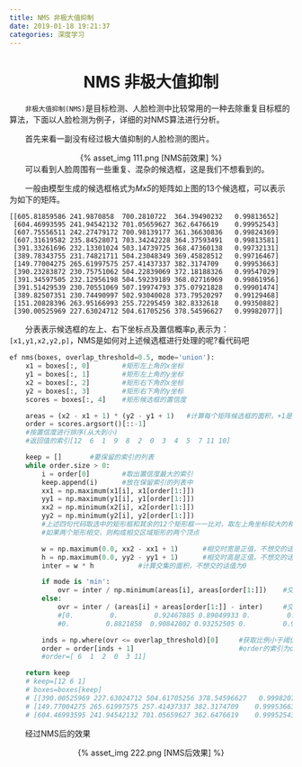 ```yaml
---
title: NMS 非极大值抑制
date: 2019-01-18 19:21:37
categories: 深度学习
---
```

# <center>NMS 非极大值抑制</center>
&emsp;&emsp;`非极大值抑制(NMS)`是目标检测、人脸检测中比较常用的一种去除重复目标框的算法，下面以人脸检测为例子，详细的对NMS算法进行分析。

&emsp;&emsp;首先来看一副没有经过极大值抑制的人脸检测的图片。

<div style="width: 60%; margin: auto">
<center>{% asset_img 111.png [NMS前效果] %}</center>
</div>
&emsp;&emsp;可以看到人脸周围有一些重复、混杂的候选框，这是我们不想看到的。

&emsp;&emsp;一般由模型生成的候选框格式为*Mx5*的矩阵如上图的13个候选框，可以表示为如下的矩阵。
```
[[605.81859586 241.9870858  700.2810722  364.39490232   0.99813652]
 [604.46993595 241.94542132 701.05659627 362.6476619    0.99952543]
 [607.75556511 242.27479172 700.98139177 361.36630836   0.99824369]
 [607.31619582 235.84528071 703.34242228 364.37593491   0.99813581]
 [391.33261696 232.13301024 503.14739725 368.47360138   0.99732131]
 [389.78343755 231.74821711 504.23048349 369.45828512   0.99716467]
 [149.77004275 265.61997575 257.41437337 382.3174709    0.99953663]
 [390.23283872 230.75751062 504.22839069 372.18188326   0.99547029]
 [391.34597505 232.12956198 504.59239189 368.02716969   0.99861956]
 [391.51429539 230.70551069 507.19974793 375.07921828   0.99901474]
 [389.82507351 230.74490997 502.93040028 373.79520297   0.99129468]
 [151.20828396 263.95166993 255.72295459 382.8332618    0.99350882]
 [390.00525969 227.63024712 504.61705256 378.54596627   0.99982077]]
```
&emsp;&emsp;分表表示候选框的左上、右下坐标点及置信概率p,表示为：`[x1,y1,x2,y2,p]`，NMS是如何对上述候选框进行处理的呢?看代码吧
```Python
ef nms(boxes, overlap_threshold=0.5, mode='union'):
    x1 = boxes[:, 0]        #矩形左上角的x坐标
    y1 = boxes[:, 1]        #矩形左上角的y坐标
    x2 = boxes[:, 2]        #矩形右下角的x坐标    
    y2 = boxes[:, 3]        #矩形右下角的y坐标
    scores = boxes[:, 4]    #矩形候选框的置信度

    areas = (x2 - x1 + 1) * (y2 - y1 + 1)   #计算每个矩阵候选框的面积，+1是为了数值稳定性
    order = scores.argsort()[::-1]
    #按置信度进行排序(从大到小)
    #返回值的索引[12  6  1  9  8  2  0  3  4  5  7 11 10]

    keep = []       #要保留的索引的列表
    while order.size > 0:
        i = order[0]        #取出置信度最大的索引
        keep.append(i)      #放在保留索引的列表中
        xx1 = np.maximum(x1[i], x1[order[1:]])  
        yy1 = np.maximum(y1[i], y1[order[1:]])
        xx2 = np.minimum(x2[i], x2[order[1:]])
        yy2 = np.minimum(y2[i], y2[order[1:]])
        #上述四句代码取选中的矩形框和其余的12个矩形框一一比对，取左上角坐标较大的和右下角坐标较小的。
        #如果两个矩形相交，则构成相交区域矩形的两个顶点

        w = np.maximum(0.0, xx2 - xx1 + 1)      #相交时宽是正值，不想交的话宽为0
        h = np.maximum(0.0, yy2 - yy1 + 1)      #相交时高是正值，不想交的话高为0
        inter = w * h           #计算交集的面积，不想交的话值为0

        if mode is 'min':
            ovr = inter / np.minimum(areas[i], areas[order[1:]])    #交集占较小面积的比例
        else:
            ovr = inter / (areas[i] + areas[order[1:]] - inter)     #交集占并集的比例
            #[0.         0.         0.92467885 0.89049933 0.         0.
            #0.         0.8821858  0.90842802 0.93252505 0.         0.93301262]

        inds = np.where(ovr <= overlap_threshold)[0]     #获取比例小于阈值的ovr的索引[ 0  1  4  5  6 10]
        order = order[inds + 1]                          #order的索引为ovr的索引+1 order[1 2 5 6 7 11]
        #order=[ 6  1  2  0  3 11]

    return keep
    # keep=[12 6 1]
    # boxes=boxes[keep]
    # [[390.00525969 227.63024712 504.61705256 378.54596627   0.99982077]
    # [149.77004275 265.61997575 257.41437337 382.3174709    0.99953663]
    # [604.46993595 241.94542132 701.05659627 362.6476619    0.99952543]]
```
&emsp;&emsp;经过NMS后的效果
<div style="width: 60%; margin: auto">
<center>{% asset_img 222.png [NMS后效果] %}</center>
</div>
